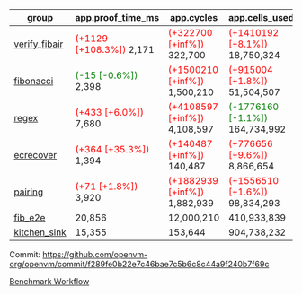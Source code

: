 | group | app.proof_time_ms | app.cycles | app.cells_used | leaf.proof_time_ms | leaf.cycles | leaf.cells_used |
| -- | -- | -- | -- | -- | -- | -- |
| [verify_fibair](https://github.com/openvm-org/openvm/blob/benchmark-results/benchmarks-pr/1567/verify_fibair-f289fe0b22e7c46bae7c5b6c8c44a9f240b7f69c.md) |<span style='color: red'>(+1129 [+108.3%])</span> 2,171 | <span style='color: red'>(+322700 [+inf%])</span> 322,700 | <span style='color: red'>(+1410192 [+8.1%])</span> 18,750,324 |- | - | - |
| [fibonacci](https://github.com/openvm-org/openvm/blob/benchmark-results/benchmarks-pr/1567/fibonacci-f289fe0b22e7c46bae7c5b6c8c44a9f240b7f69c.md) |<span style='color: green'>(-15 [-0.6%])</span> 2,398 | <span style='color: red'>(+1500210 [+inf%])</span> 1,500,210 | <span style='color: red'>(+915004 [+1.8%])</span> 51,504,507 |<span style='color: red'>(+955 [+30.7%])</span> 4,063 | <span style='color: red'>(+1248022 [+inf%])</span> 1,248,022 | <span style='color: red'>(+1051678 [+1.5%])</span> 70,886,356 |
| [regex](https://github.com/openvm-org/openvm/blob/benchmark-results/benchmarks-pr/1567/regex-f289fe0b22e7c46bae7c5b6c8c44a9f240b7f69c.md) |<span style='color: red'>(+433 [+6.0%])</span> 7,680 | <span style='color: red'>(+4108597 [+inf%])</span> 4,108,597 | <span style='color: green'>(-1776160 [-1.1%])</span> 164,734,992 |<span style='color: green'>(-1168 [-9.3%])</span> 11,397 | <span style='color: red'>(+3326645 [+inf%])</span> 3,326,645 | <span style='color: green'>(-59116480 [-19.5%])</span> 244,539,546 |
| [ecrecover](https://github.com/openvm-org/openvm/blob/benchmark-results/benchmarks-pr/1567/ecrecover-f289fe0b22e7c46bae7c5b6c8c44a9f240b7f69c.md) |<span style='color: red'>(+364 [+35.3%])</span> 1,394 | <span style='color: red'>(+140487 [+inf%])</span> 140,487 | <span style='color: red'>(+776656 [+9.6%])</span> 8,866,654 |<span style='color: red'>(+343 [+3.3%])</span> 10,847 | <span style='color: red'>(+2934952 [+inf%])</span> 2,934,952 | <span style='color: red'>(+2132810 [+0.9%])</span> 247,227,162 |
| [pairing](https://github.com/openvm-org/openvm/blob/benchmark-results/benchmarks-pr/1567/pairing-f289fe0b22e7c46bae7c5b6c8c44a9f240b7f69c.md) |<span style='color: red'>(+71 [+1.8%])</span> 3,920 | <span style='color: red'>(+1882939 [+inf%])</span> 1,882,939 | <span style='color: red'>(+1556510 [+1.6%])</span> 98,834,293 |<span style='color: green'>(-2240 [-29.1%])</span> 5,456 | <span style='color: red'>(+2010368 [+inf%])</span> 2,010,368 | <span style='color: green'>(-57514571 [-28.0%])</span> 148,010,763 |
| [fib_e2e](https://github.com/openvm-org/openvm/blob/benchmark-results/benchmarks-pr/1567/fib_e2e-f289fe0b22e7c46bae7c5b6c8c44a9f240b7f69c.md) | 20,856 |  12,000,210 |  410,933,839 | 24,478 |  7,462,558 |  441,088,699 |
| [kitchen_sink](https://github.com/openvm-org/openvm/blob/benchmark-results/benchmarks-pr/1567/kitchen_sink-f289fe0b22e7c46bae7c5b6c8c44a9f240b7f69c.md) | 15,355 |  153,644 |  904,738,232 | 23,657 |  7,903,938 |  769,362,602 |


Commit: https://github.com/openvm-org/openvm/commit/f289fe0b22e7c46bae7c5b6c8c44a9f240b7f69c

[Benchmark Workflow](https://github.com/openvm-org/openvm/actions/runs/16979851228)
